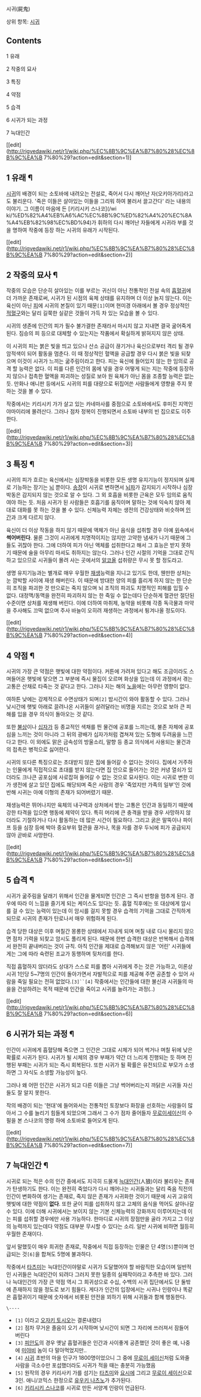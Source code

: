시귀(屍鬼)

상위 항목: [시귀](%EC%8B%9C%EA%B7%80.md)

## Contents

    

1 유래

2 작중의 묘사

3 특징

4 약점

5 습격

6 시귀가 되는 과정

7 늑대인간

[[edit](http://rigvedawiki.net/r1/wiki.php/%EC%8B%9C%EA%B7%80%28%EC%8B%9C%EA%B
7%80%29?action=edit&section=1)]

## 1 유래 ¶

[시귀](%EC%8B%9C%EA%B7%80.md)의 배경이 되는 소토바에 내려오는 전설로, 죽어서 다시 깨어난 자(오키아가리)라고도
불리운다. '죽은 이들은 살아있는 이들을 그리워 하여 불러서 끌고간다' 라는 내용의 이야기. 그 이름이 마음에 든 [키리시키 스나코](/wi
ki/%ED%82%A4%EB%A6%AC%EC%8B%9C%ED%82%A4%20%EC%8A%A4%EB%82%98%EC%BD%94)가 휘하의 다시
깨어난 자들에게 시귀라 부를 것을 명하여 작중에 등장 하는 시귀의 유래가 시작된다.

[[edit](http://rigvedawiki.net/r1/wiki.php/%EC%8B%9C%EA%B7%80%28%EC%8B%9C%EA%B
7%80%29?action=edit&section=2)]

## 2 작중의 묘사 ¶

작중의 모습은 단순히 살아있는 이를 부르는 귀신이 아닌 전통적인 전설 속의
[흡혈귀](%ED%9D%A1%ED%98%88%EA%B7%80.md)에 더 가까운 존재로써, 시귀가 된 시점의 육체 상태를 유지하며 더
이상 늙지 않는다. 이는 육신이 아닌 [피](%ED%94%BC.md)에 시귀의 본질이 있기 때문`[1]`이며 현미경 아래에서 볼 경우
정상적인 [적혈구](%EC%A0%81%ED%98%88%EA%B5%AC.md)와는 달리 길쭉한 실같은 것들이 가득 차 있는 모습을 볼 수
있다.

  

시귀의 생존에 인간의 피가 필수 불가결한 존재라서 마시지 않고 지내면 결국 굶어죽게 된다. 짐승의 피 등으로 대체할 수 있는지는 작품에서
확실하게 밝혀지지 않은 상태.

  

이 시귀의 피는 붉은 빛을 띄고 있으나 산소 공급이 끊기거나 육신으로부터 격리 될 경우 암적색이 되어 활동을 멈춘다. 이 때 정상적인 혈액을
공급할 경우 다시 붉은 빛을 되찾으며 이것이 시귀가 느끼는 굶주림이라고 한다. 피는 육신에 들어있지 않는 한 임의로 공격 할 능력은 없다.
이 피를 다른 인간의 몸에 넣을 경우 어떻게 되는 지는 작중에 등장하지 않으나 접촉한 혈액을 파괴하는 성질로 보아 원 육체가 아닌 몸을
조종할 능력은 없는 듯. 만화나 애니판 등에서도 시귀의 피를 대량으로 뒤집어쓴 사람들에게 영향을 주지 못 하는 것을 볼 수 있다.

  

작중에서는 키리시키 가가 살고 있는 카네마사를 중점으로 소토바에서도 후미진 지역인 야마이리에 몰려산다. 그러나 점차 정복이 진행되면서 소토바
내부의 빈 집으로도 이주한다.

[[edit](http://rigvedawiki.net/r1/wiki.php/%EC%8B%9C%EA%B7%80%28%EC%8B%9C%EA%B
7%80%29?action=edit&section=3)]

## 3 특징 ¶

시귀의 피가 흐르는 육신에서는 심장박동을 비롯한 모든 생명 유지기능이 정지되며 실제로 기능하는 장기는 [뇌](%EB%87%8C.md)
뿐이다. [송장](%EC%86%A1%EC%9E%A5.md)이 시귀로 변하면서 [뇌파](%EB%87%8C%ED%8C%8C.md)가
감지되기 시작하나 심장박동은 감지되지 않는 것으로 알 수 있다. 그 외 호흡을 비롯한 근육은 모두 임의로 움직여야 하는 듯. 처음 시귀가 된
사람들은 호흡기를 움직이며 말하는 것에 익숙치 않아 제대로 대화를 못 하는 것을 볼 수 있다. 신체능력 자체는 생전의 건강상태와 비슷하며
[인간](%EC%9D%B8%EA%B0%84.md)과 크게 다르지 않다.

  

육신이 더 이상 작동을 하지 않기 때문에 액체가 아닌 음식을 섭취할 경우 아예 [위](%EC%9C%84.md)속에서 **썩어버린다**.
물론 그것이 시귀에게 치명적이지는 않지만 고약한 냄새가 나기 때문에 그들도 귀찮아 한다. 그에 더하여 피가 아닌 액체를 섭취한다고 해서 그
효능은 받지 못하기 때문에 술을 아무리 마셔도 취하지는 않는다. 그러나 인간 시절의 기억을 그대로 간직하고 있으므로 시귀들이 몰려 사는
곳에서의 [알코올](%EC%95%8C%EC%BD%94%EC%98%AC.md) 섭취량은 무시 못 할 정도라고.

  

생명 유지기능과는 별개로 매우 우월한 [재생](%EC%9E%AC%EC%83%9D.md)능력을 지니고 있기도 한데, 웬만한 상처는 눈
깜박할 사이에 재생 해버린다. 이 때문에 방대한 양의 피를 흘리게 하지 않는 한 단순히 조직을 파괴한 것 만으로는 죽지 않으며 뇌 조직의
파괴도 치명적인 피해를 입힐 수 없다. 대정맥/동맥을 완전히 파괴하지 않는 한 죽일 수 없는데다 단순하게 혈관만 절단된 수준이면 상처를
재생해 버린다. 이에 더하여 마취제, 농약을 비롯해 각종 독극물과 마약을 주사해도 끄떡 없으며 주사 바늘이 오히려 재생하는 과정에서 튕겨나올
정도이다.

[[edit](http://rigvedawiki.net/r1/wiki.php/%EC%8B%9C%EA%B7%80%28%EC%8B%9C%EA%B
7%80%29?action=edit&section=4)]

## 4 약점 ¶

시귀의 가장 큰 약점은 햇빛에 대한 약점이다. 커튼에 가려져 있다고 해도 조금이라도 스며들어온 햇빛에 닿으면 그 부분에 즉시 물집이 오르며
화상을 입는데 이 과정에서 겪는 고통은 산채로 타죽는 것 같다고 한다. 그러나 지는 해의
[노을](%EB%85%B8%EC%9D%84.md)에는 아무런 영향이 없다.

  

여하튼 낮에는 강제적으로 수면상태가 되며`[2]` 밤시간이 와야 활동할 수 있다. 그러나 낮시간에 햇빛 아래로 끌려나온 시귀들이 살려달라는
비명을 지르는 것으로 보아 큰 피해를 입을 경우 의식이 돌아오는 것 같다.

  

또한 [불상](%EB%B6%88%EC%83%81.md)이나 [십자가](%EC%8B%AD%EC%9E%90%EA%B0%80.md) 등
종교적인 색채를 띈 물건에 공포를 느끼는데, 불존 자체에 공포심을 느끼는 것이 아니라 그 뒤의 광배가 십자가처럼 겹쳐져 있는 도형에 두려움을
느낀다고 한다. 이 외에도 맑은 금속성의 방울소리, 말향 등 종교 의식에서 사용되는 물건과의 접촉은 병적으로 싫어한다.

  

시귀의 또다른 특징으로는 초대받지 않은 집에 들어갈 수 없다는 것이다. 집에서 거주하는 인물에게 직접적으로 초대를 받지 않는다면 집 안으로
들어가는 것은 커녕 열쇠가 있더라도 크나큰 공포심에 사로잡혀 들어갈 수 없는 것으로 묘사된다. 이는 시귀로 변한 이가 생전에 살고 있던
집에도 해당되며 죽은 사람의 경우 '죽었지만 가족의 일부'인 것에 반해 시귀는 아예 이형의 존재가 되어버렸기 때문.

  

재생능력은 뛰어나지만 육체의 내구력과 상처에서 받는 고통은 인간과 동일하기 때문에 강한 타격을 입으면 행동에 제약이 있다. 특히 머리에 큰
충격을 받을 경우 사망하지 않더라도 기절하거나 다시 활동하는 데 많은 시간이 필요하다. 그리고 굵은 말뚝이나 파이프 등을 심장 등에 박아
중요부위 혈관을 끊거나, 목을 자를 경우 두뇌에 피가 공급되지 않아 곧바로 사망한다.

[[edit](http://rigvedawiki.net/r1/wiki.php/%EC%8B%9C%EA%B7%80%28%EC%8B%9C%EA%B
7%80%29?action=edit&section=5)]

## 5 습격 ¶

시귀가 굶주림을 달래기 위해서 인간을 물게되면 인간은 그 즉시 반항을 멈추게 된다. 경우에 따라 이 느낌을 즐기게 되는 케이스도 있다는 듯.
흡혈 직후에는 또 대상에게 암시를 걸 수 있는 능력이 있는데 이 암시를 걸지 못할 경우 습격의 기억을 그대로 간직하게 되므로 시귀의 존재가
탄로나서 매우 위험하게 된다.

  

습격 당한 대상은 이후 며칠간 몽롱한 상태에서 지내게 되며 며칠 내로 다시 물리지 않으면 점차 기력을 되찾고 암시도 풀리게 된다. 때문에
한번 습격한 대상은 반복해서 습격해서 완전히 끝내버리는 것이 규칙. 아직 인간을 제대로 습격해보지 않은 '어린' 시귀들에게는 그에 따라
숙련된 조교가 동행하며 뒷처리를 한다.

  

직접 흡혈하지 않더라도 상대가 스스로 피를 뽑아 시귀에게 주는 것은 가능하고, 이론상 시귀 1인당 5~7명의 인간이 돌아가면서 자발적으로
피를 제공해 주면 공존할 수 있어 사람을 죽일 필요는 전혀 없었다.`[3]``[4]` 작중에서는 인간들에 대한 불신과 시귀들의 마을을
건설하려는 목적 때문에 인간을 죽이고 시귀를 늘려가는 과정(..)

[[edit](http://rigvedawiki.net/r1/wiki.php/%EC%8B%9C%EA%B7%80%28%EC%8B%9C%EA%B
7%80%29?action=edit&section=6)]

## 6 시귀가 되는 과정 ¶

인간이 시귀에게 흡혈당해 죽으면 그 인간은 그대로 시체가 되어 썩거나 며칠 뒤에 낮은 확률로 시귀가 된다. 시귀가 될 시체의 경우 부패가
약간 더 느리게 진행되는 듯 하며 진행된 부패는 시귀가 되는 즉시 회복된다. 또한 시귀가 될 확률은 유전되므로 부모가 소생하면 그 자식도
소생할 가능성이 높다.

  

그러나 왜 어떤 인간은 시귀가 되고 다른 이들은 그냥 썩어버리는지 까닭은 시귀들 자신들도 잘 알지 못한다.

  

작의 배경이 되는 '현대'에 들어와서는 전통적인 토장보다 화장을 선호하는 사람들이 많아서 그 수를 늘리기 힘들게 되었으며 그래서 그 수가
점차 줄어들자 [무로이세이신](%EB%AC%B4%EB%A1%9C%EC%9D%B4%20%EC%84%B8%EC%9D%B4%EC%8B%A0.md)의 수필을 본
스나코의 명령 하에 소토바로 들어오게 된다.

[[edit](http://rigvedawiki.net/r1/wiki.php/%EC%8B%9C%EA%B7%80%28%EC%8B%9C%EA%B
7%80%29?action=edit&section=7)]

## 7 늑대인간 ¶

시귀로 되는 적은 수의 인간 중에서도 지극히 드물게
[늑대인간](%EB%8A%91%EB%8C%80%EC%9D%B8%EA%B0%84.md)(人狼)이라 불리우는 존재가 탄생하기도 한다. 이는
완전히 죽었다가 다시 깨어나는 시귀들과는 달리 죽음 직전의 인간이 변화하여 생기는 존재로, 죽지 않은 존재가 시귀화한 것이기 때문에 시귀
고유의 햇빛에 대한 약점이 **없다**. 또한 굳이 피를 섭취하지 않고 고체의 음식을 먹어도 살아나갈 수 있다. 이에 더해 시귀에서는 보이지
않는 기본 신체능력의 강화까지 이루어지는데 이는 피를 섭취할 경우에만 사용 가능하다. 한마디로 시귀의 장점만을 골라 가지고 그 이상의
능력까지 있는데다 약점도 대부분 무시할 수 있다는 소리. 일반 시귀에 비하면 월등히 우월한 존재이다.

  

앞서 말했듯이 매우 희귀한 존재로, 작중에서 직접 등장하는 인물은 단 4명`[5]`뿐이며 언급되는 것`[6]`을 합쳐도 5명에 불과하다.

  

작중에서 [타츠미](%ED%83%80%EC%B8%A0%EB%AF%B8.md)는 늑대인간이야말로 시귀가 도달했어야 할 바람직한 모습이며
일반적인 시귀들은 늑대인간이 되려다 그러지 못한 일종의 실패작이라고 추측한 바 있다. 그러나 늑대인간의 가장 큰 약점 역시 그 희귀성으로
수십, 수백의 시귀 집단에서도 단 둘밖에 존재하지 않을 정도로 보기 힘들다. 게다가 인간의 입장에서는 시귀나 인랑이나 똑같은 흡혈귀이기
때문에 숫자에서 비롯된 안전을 꾀하기 위해 시귀들과 함께 행동한다.

  

`\----`

  * `[1]` 이라고 [오자키 토시오](%EC%98%A4%EC%9E%90%ED%82%A4%20%ED%86%A0%EC%8B%9C%EC%98%A4.md)는 결론내렸다
  * `[2]` 점차 무거운 졸음이 오기 시작하며 낮시간이 되면 그 자리에 쓰러져서 잠들어 버린다
  * `[3]` [피안도](%ED%94%BC%EC%95%88%EB%8F%84.md)의 경우 옛날 흡혈귀들은 인간과 사이좋게 공존했던 것이 좋은 예, 나중에 [미야비](%EB%AF%B8%EC%95%BC%EB%B9%84.md) 놈이 다 말아먹었지만..
  * `[4]` [시귀](%EC%8B%9C%EA%B7%80.md) 초반의 마을 인구가 1800명이었으니 그 중에 [무로이 세이신](%EB%AC%B4%EB%A1%9C%EC%9D%B4%20%EC%84%B8%EC%9D%B4%EC%8B%A0.md)처럼 도와줄 사람을 극소수만 포섭했더라도 시귀가 적을 때는 충분히 가능했음
  * `[5]` 원작의 경우 키리사키 가를 섬기는 [타츠미](%ED%83%80%EC%B8%A0%EB%AF%B8.md)와 [요시에](%EC%9A%94%EC%8B%9C%EC%97%90.md) 그리고 [무로이 세이신](%EB%AC%B4%EB%A1%9C%EC%9D%B4%20%EC%84%B8%EC%9D%B4%EC%8B%A0.md)으로 3인. 애니/코믹스 한정으로 [유우키 나츠노](%EC%9C%A0%EC%9A%B0%ED%82%A4%20%EB%82%98%EC%B8%A0%EB%85%B8.md)가 추가된다.
  * `[6]` [키리시키 스나코](%ED%82%A4%EB%A6%AC%EC%8B%9C%ED%82%A4%20%EC%8A%A4%EB%82%98%EC%BD%94.md)를 시귀로 만든 서양계 인랑이 언급된다.

